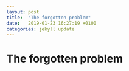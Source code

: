 ```yaml
---
layout: post
title:  "The forgotten problem"
date:   2019-01-23 16:27:19 +0100
categories: jekyll update
---
```


# The forgotten problem


